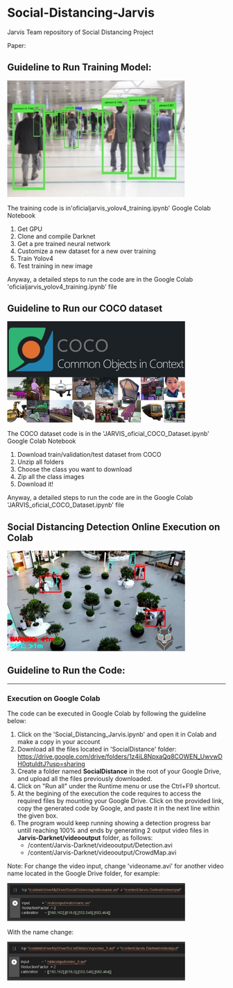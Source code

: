 # Social-Distancing-Jarvis
Jarvis Team repository of Social Distancing Project 

Paper:



## Guideline to Run Training Model:

<img src = "training.jpg" width=410>

The training code is in'oficialjarvis_yolov4_training.ipynb' Google Colab Notebook

1. Get GPU
2. Clone and compile Darknet
3. Get a pre trained neural network
4. Customize a new dataset for a new over training
5. Train Yolov4
6. Test training in new image

Anyway, a detailed steps to run the code are in the Google Colab 'oficialjarvis_yolov4_training.ipynb' file




## Guideline to Run our COCO dataset

<img src = "coco.jpg" width=410>

The COCO dataset code is in the 'JARVIS_oficial_COCO_Dataset.ipynb' Google Colab Notebook 

1. Download train/validation/test dataset from COCO
2. Unzip all folders
3. Choose the class you want to download
4. Zip all the class images
5. Download it!

Anyway, a detailed steps to run the code are in the Google Colab 'JARVIS_oficial_COCO_Dataset.ipynb' file



## Social Distancing Detection Online Execution on Colab

<img src = "SD.jpg" width=410>

## Guideline to Run the Code:
____________________________________
### Execution on Google Colab

The code can be executed in Google Colab by following the guideline below:
1. Click on the 'Social_Distancing_Jarvis.ipynb' and open it in Colab and make a copy in your account
2. Download all the files located in 'SocialDistance' folder: https://drive.google.com/drive/folders/1z4iL8NpxaQq8COWEN_UwvwDH0qtuIdtJ?usp=sharing
3. Create a folder named **SocialDistance** in the root of your Google Drive, and upload all the files previously downloaded.
4. Click on "Run all" under the Runtime menu or use the Ctrl+F9 shortcut.
5. At the begining of the execution the code requires to access the required files by mounting your Google Drive. Click on the provided link, copy the generated code by Google, and paste it in the next line within the given box.
6. The program would keep running showing a detection progress bar untill reaching 100% and ends by generating 2 output video files in **Jarvis-Darknet/videooutput** folder, as follows:
    * /content/Jarvis-Darknet/videooutput/Detection.avi
    * /content/Jarvis-Darknet/videooutput/CrowdMap.avi

Note: For change the video input, change 'videoname.avi' for another video name located in the Google Drive folder, for example:

<img src = "video.jpg" width=410>

With the name change:

<img src = "video1.jpg" width=410>


